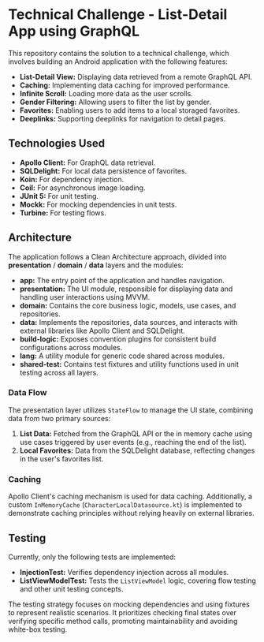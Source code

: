 # Technical Challenge - List-Detail App using GraphQL

This repository contains the solution to a technical challenge, which involves building an Android application with the following features:

* **List-Detail View:** Displaying data retrieved from a remote GraphQL API.
* **Caching:** Implementing data caching for improved performance.
* **Infinite Scroll:** Loading more data as the user scrolls.
* **Gender Filtering:** Allowing users to filter the list by gender.
* **Favorites:** Enabling users to add items to a local storaged favorites.
* **Deeplinks:** Supporting deeplinks for navigation to detail pages.

## Technologies Used

* **Apollo Client:** For GraphQL data retrieval.
* **SQLDelight:** For local data persistence of favorites.
* **Koin:** For dependency injection.
* **Coil:** For asynchronous image loading.
* **JUnit 5:** For unit testing.
* **Mockk:** For mocking dependencies in unit tests.
* **Turbine:** For testing flows.

## Architecture

The application follows a Clean Architecture approach, divided into **presentation** / **domain** / **data** layers and the modules:

* **app:** The entry point of the application and handles navigation.
* **presentation:** The UI module, responsible for displaying data and handling user interactions using MVVM.
* **domain:** Contains the core business logic, models, use cases, and repositories.
* **data:** Implements the repositories, data sources, and interacts with external libraries like Apollo Client and SQLDelight.
* **build-logic:** Exposes convention plugins for consistent build configurations across modules.
* **lang:** A utility module for generic code shared across modules.
* **shared-test:** Contains test fixtures and utility functions used in unit testing across all layers.

### Data Flow

The presentation layer utilizes `StateFlow` to manage the UI state, combining data from two primary sources:

1.  **List Data:** Fetched from the GraphQL API or the in memory cache using use cases triggered by user events (e.g., reaching the end of the list).
2.  **Local Favorites:** Data from the SQLDelight database, reflecting changes in the user's favorites list.

### Caching

Apollo Client's caching mechanism is used for data caching. Additionally, a custom `InMemoryCache` (`CharacterLocalDatasource.kt`) is implemented to demonstrate caching principles without relying heavily on external libraries.

## Testing

Currently, only the following tests are implemented:

* **InjectionTest:** Verifies dependency injection across all modules.
* **ListViewModelTest:** Tests the `ListViewModel` logic, covering flow testing and other unit testing concepts.

The testing strategy focuses on mocking dependencies and using fixtures to represent realistic scenarios. It prioritizes checking final states over verifying specific method calls, promoting maintainability and avoiding white-box testing.
